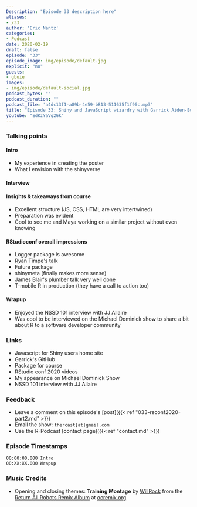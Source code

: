 ```yaml
---
Description: "Episode 33 description here"
aliases:
- /33
author: 'Eric Nantz'
categories:
- Podcast
date: 2020-02-19
draft: false
episode: "33"
episode_image: img/episode/default.jpg
explicit: "no"
guests:
- gbuie
images:
- img/episode/default-social.jpg
podcast_bytes: ""
podcast_duration: ""
podcast_file: 'a4dc13f1-a89b-4e59-b813-511635f1f96c.mp3'
title: "Episode 33: Shiny and JavaScript wizardry with Garrick Aiden-Buie"
youtube: "EdKzYaVg2Gk"
---
```


### Talking points

#### Intro

* My experience in creating the poster
* What I envision with the shinyverse

#### Interview

#### Insights & takeaways from course

* Excellent structure (JS, CSS, HTML are very intertwined)
* Preparation was evident
* Cool to see me and Maya working on a similar project without even knowing

#### RStudioconf overall impressions

* Logger package is awesome
* Ryan Timpe's talk
* Future package
* shinymeta (finally makes more sense)
* James Blair's plumber talk very well done
* T-mobile R in production (they have a call to action too)

#### Wrapup

* Enjoyed the NSSD 101 interview with JJ Allaire
* Was cool to be interviewed on the Michael Dominick show to share a bit about R to a software developer community


### Links

* Javascript for Shiny users home site
* Garrick's GitHub
* Package for course
* RStudio conf 2020 videos
* My appearance on Michael Dominick Show
* NSSD 101 interview with JJ Allaire



### Feedback

- Leave a comment on this episode's [post]({{< ref "033-rsconf2020-part2.md" >}})
- Email the show: `thercast[at]gmail.com`
- Use the R-Podcast [contact page]({{< ref "contact.md" >}})

### Episode Timestamps

```
00:00:00.000 Intro
00:XX:XX.000 Wrapup
```

### Music Credits

- Opening and closing themes: __Training Montage__ by [WillRock](http://ocremix.org/artist/5043/willrock)  from the [Return All Robots Remix Album](http://ocremix.org/events/returnallrobots/) at [ocremix.org](http://ocremix.org/)
